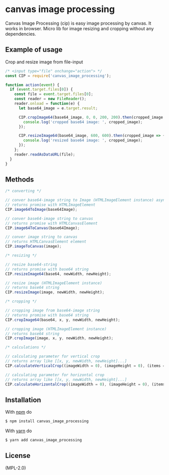 # canvas image processing

Canvas Image Processing (cip) is easy image processing by canvas.
It works in browser.
Micro lib for image resizing and cropping without any dependencies.

## Example of usage

Crop and resize image from file-input

```js
/* <input type="file" onchange="action"> */
const CIP = require('canvas_image_processing');

function action(event) {
  if (event.target.files[0]) {
    const file = event.target.files[0];
    const reader = new FileReader();
    reader.onload = function(e) {
      let base64_image = e.target.result;

      CIP.cropImage64(base64_image, 0, 0, 200, 200).then(cropped_image => {
        console.log('cropped base64 image: ', cropped_image);
      });

      CIP.resizeImage64(base64_image, 600, 600).then(cropped_image => {
        console.log('resized base64 image: ', cropped_image);
      });
    };
    reader.readAsDataURL(file);
  }
}
```

## Methods

```js
/* converting */

// conver base64-image string to Image (HTMLImageElement instance) asynchronously
// returns promise with HTMLImageElement
CIP.image64ToImage(base64Image);

// conver base64-image string to canvas
// returns promise with HTMLCanvasElement
CIP.image64ToCanvas(base64Image);

// conver image string to canvas
// returns HTMLCanvasElement element
CIP.imageToCanvas(image);

/* resizing */

// resize base64-string
// returns promise with base64 string
CIP.resizeImage64(base64, newWidth, newHeight);

// resize image (HTMLImageElement instance)
// returns base64 string
CIP.resizeImage(image, newWidth, newHeight);

/* cropping */

// cropping image from base64-image string
// returns promise with base64 string
CIP.cropImage64(base64, x, y, newWidth, newHeight);

// cropping image (HTMLImageElement instance)
// returns base64 string
CIP.cropImage(image, x, y, newWidth, newHeight);

/* calculations */

// calculating parameter for vertical crop
// returns array like [[x, y, newWidth, newHeight]...]
CIP.calculateVerticalCrop((imageWidth = 0), (imageHeight = 0), (items = 0));

// calculating parameter for horizontal crop
// returns array like [[x, y, newWidth, newHeight]...]
CIP.calculateHorizontalCrop((imageWidth = 0), (imageHeight = 0), (items = 0));
```

## Installation

With [npm](https://npmjs.org) do

```bash
$ npm install canvas_image_processing
```

With [yarn](https://yarnpkg.com/en/) do

```bash
$ yarn add canvas_image_processing
```

## License

(MPL-2.0)
